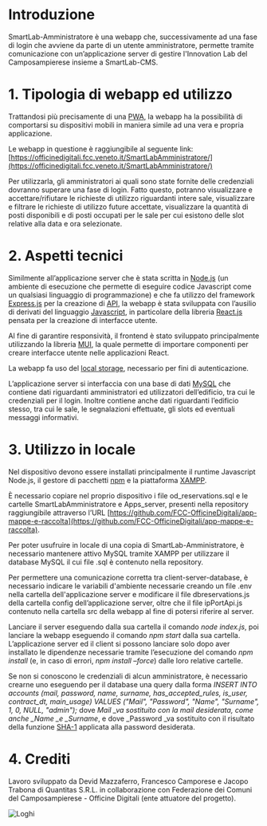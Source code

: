# Introduzione

SmartLab-Amministratore è una webapp che, successivamente ad una fase di login che avviene da parte di un utente amministratore, permette tramite comunicazione con un’applicazione server di gestire l'Innovation Lab del Camposampierese insieme a SmartLab-CMS.

# 1. Tipologia di webapp ed utilizzo

Trattandosi più precisamente di una [PWA](https://it.wikipedia.org/wiki/Progressive_Web_App), la webapp ha la possibilità di comportarsi su dispositivi mobili in maniera simile ad una vera e propria applicazione.

Le webapp in questione è raggiungibile al seguente link: [https://officinedigitali.fcc.veneto.it/SmartLabAmministratore/](https://officinedigitali.fcc.veneto.it/SmartLabAmministratore/)

Per utilizzarla, gli amministratori ai quali sono state fornite delle credenziali dovranno superare una fase di login. Fatto questo, potranno visualizzare e accettare/rifiutare le richieste di utilizzo riguardanti intere sale, visualizzare e filtrare le richieste di utilizzo future accettate, visualizzare la quantità di posti disponibili e di posti occupati per le sale per cui esistono delle slot relative alla data e ora selezionate.

# 2. Aspetti tecnici

Similmente all’applicazione server che è stata scritta in [Node.js](https://nodejs.org/it/) (un ambiente di esecuzione che permette di eseguire codice Javascript come un qualsiasi linguaggio di programmazione) e che fa utilizzo del framework [Express.js](https://expressjs.com/it/) per la creazione di [API](https://it.wikipedia.org/wiki/Application_programming_interface), la webapp è stata sviluppata con l’ausilio di derivati del linguaggio [Javascript](https://www.javascript.com/), in particolare della libreria [React.js](https://it.reactjs.org/) pensata per la creazione di interfacce utente.

Al fine di garantire responsività, il frontend è stato sviluppato principalmente utilizzando la libreria [MUI](https://mui.com/), la quale permette di importare componenti per creare interfacce utente nelle applicazioni React.

La webapp fa uso del [local storage](https://en.wikipedia.org/wiki/Web_storage#Local_and_session_storage), necessario per fini di autenticazione.

L’applicazione server si interfaccia con una base di dati [MySQL](https://www.mysql.com/it/) che contiene dati riguardanti amministratori ed utilizzatori dell’edificio, tra cui le credenziali per il login. Inoltre contiene anche dati riguardanti l’edificio stesso, tra cui le sale, le segnalazioni effettuate, gli slots ed eventuali messaggi informativi.

# 3. Utilizzo in locale

Nel dispositivo devono essere installati principalmente il runtime Javascript Node.js, il gestore di pacchetti [npm](https://www.nodeacademy.it/cose-npm-installazione-locale-globale-aggiornamento) e la piattaforma [XAMPP](https://www.apachefriends.org/it/index.html).

È necessario copiare nel proprio dispositivo i file od_reservations.sql e le cartelle SmartLabAmministratore e Apps_server, presenti nella repository raggiungibile attraverso l’URL [https://github.com/FCC-OfficineDigitali/app-mappe-e-raccolta](https://github.com/FCC-OfficineDigitali/app-mappe-e-raccolta).

Per poter usufruire in locale di una copia di SmartLab-Amministratore, è necessario mantenere attivo MySQL tramite XAMPP per utilizzare il database MySQL il cui file .sql è contenuto nella repository.

Per permettere una comunicazione corretta tra client-server-database, è necessario indicare le variabili d'ambiente necessarie creando un file .env nella cartella dell'applicazione server e modificare il file dbreservations.js della cartella config dell’applicazione server, oltre che il file ipPortApi.js contenuto nella cartella src della webapp al fine di potersi riferire al server.

Lanciare il server eseguendo dalla sua cartella il comando _node index.js_, poi lanciare la webapp eseguendo il comando _npm start_ dalla sua cartella. L’applicazione server ed il client si possono lanciare solo dopo aver installato le dipendenze necessarie tramite l’esecuzione del comando _npm install_ (e, in caso di errori, _npm install –force_) dalle loro relative cartelle.

Se non si conoscono le credenziali di alcun amministratore, è necessario crearne uno eseguendo per il database una query dalla forma _INSERT INTO accounts (mail, password, name, surname, has_accepted_rules, is_user, contract_dt, main_usage) VALUES ("Mail", "Password", "Name", "Surname", 1, 0, NULL, "admin");_ dove _Mail \_va sostituito con la mail desiderata, come anche \_Name \_e \_Surname_, e dove \_Password \_va sostituito con il risultato della funzione [SHA-1](http://www.sha1-online.com/) applicata alla password desiderata.

# 4. Crediti

Lavoro sviluppato da Devid Mazzaferro, Francesco Camporese e Jacopo Trabona di Quantitas S.R.L. in collaborazione con Federazione dei Comuni del Camposampierese - Officine Digitali (ente attuatore del progetto).

![Loghi](/mergedLogos.png)
